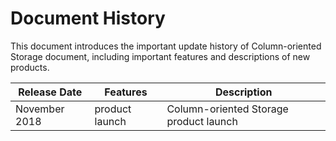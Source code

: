# Document History 

This document introduces the important update history of Column-oriented Storage document, including important features and descriptions of new products.

|Release Date|Features|Description|
|-|-|-|
|November 2018 | product launch | Column-oriented Storage product launch|

